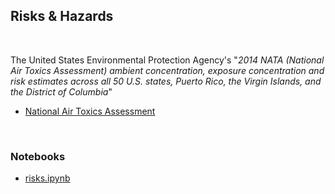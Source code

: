﻿## Risks & Hazards 

<br>

The United States Environmental Protection Agency's "*2014 NATA (National Air Toxics Assessment) ambient concentration, exposure concentration and risk estimates across all 50 U.S. states, Puerto Rico, the Virgin Islands, and the District of Columbia*"

* [National Air Toxics Assessment](https://www.epa.gov/national-air-toxics-assessment/2014-nata-assessment-results)

<br>

### Notebooks

* [risks.ipynb](https://colab.research.google.com/github/briefings/sars/blob/develop/fundamentals/risks/risks.ipynb)